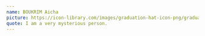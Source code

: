 ```yaml
---
name: BOUKRIM Aicha
picture: https://icon-library.com/images/graduation-hat-icon-png/graduation-hat-icon-png-29.jpg
quote: I am a very mysterious person.
---
```

